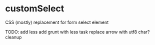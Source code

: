 customSelect
============

CSS (mostly) replacement for form select element

TODO:
add less
add grunt with less task
replace arrow with utf8 char?
cleanup